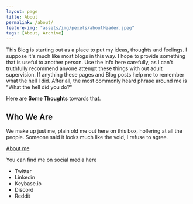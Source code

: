 ```yaml
---
layout: page
title: About
permalink: /about/
feature-img: "assets/img/pexels/aboutHeader.jpeg"
tags: [About, Archive]
---
```



This Blog is starting out as a place to put my ideas, thoughts and feelings. I suppose it's much like most blogs in this way. I hope to provide something that is useful to another person. Use the info here carefully, as I can't truthfully recommend anyone attempt these things with out adult supervision.  If anything these pages and Blog posts help me to remember what the hell I did. After all, the most commonly heard phrase around me is "What the hell did you do?" 

Here are **Some Thoughts** towards that.


## Who We Are

We make up just me, plain old me out here on this box, hollering at all the people. Someone said it looks much like the void, I refuse to agree.

[About me](https://just_a_warning.keybase.pub/)


You can find me on social media here

* Twitter
* Linkedin
* Keybase.io
* Discord
* Reddit





